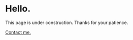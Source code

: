 # Hello.

This page is under construction. Thanks for your patience.

[Contact me.](mailto:texanmason@gmail.com)

